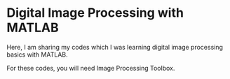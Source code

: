 # Digital Image Processing with MATLAB

Here, I am sharing my codes which I was learning digital image processing basics with MATLAB.

For these codes, you will need Image Processing Toolbox.
 
